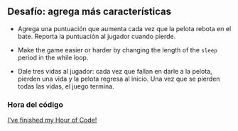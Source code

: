 ## Desafío: agrega más características

+ Agrega una puntuación que aumenta cada vez que la pelota rebota en el bate. Reporta la puntuación al jugador cuando pierde.

+ Make the game easier or harder by changing the length of the `sleep` period in the while loop.

+ Dale tres vidas al jugador: cada vez que fallan en darle a la pelota, pierden una vida y la pelota regresa al inicio. Una vez que se pierden todas las vidas, el juego termina.

### Hora del código
[I've finished my Hour of Code!](https://code.org/api/hour/finish)
